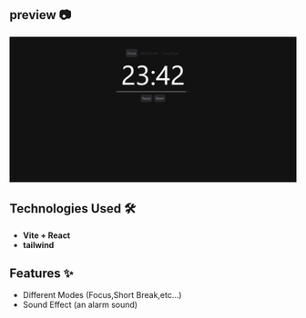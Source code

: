 ## preview 📷
![Pomodoro Timer](./src/assets/images/21-project-screenshot.png)

## Technologies Used 🛠️
- **Vite + React**
- **tailwind**

## Features ✨

- Different Modes (Focus,Short Break,etc...)
- Sound Effect (an alarm sound)



